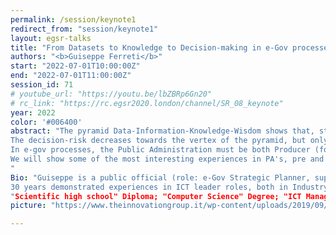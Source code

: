 ```yaml
---
permalink: /session/keynote1
redirect_from: "session/keynote1"
layout: egsr-talks
title: "From Datasets to Knowledge to Decision-making in e-Gov processes: best practices in Public Administrations."
authors: "<b>Guiseppe Ferreti</b>"
start: "2022-07-01T10:00:00Z"
end: "2022-07-01T11:00:00Z"
session_id: 71
# youtube_url: "https://youtu.be/lbZBRp6Gn20"
# rc_link: "https://rc.egsr2020.london/channel/SR_08_keynote"
year: 2022
color: '#006400'
abstract: "The pyramid Data-Information-Knowledge-Wisdom shows that, starting from the base, the incremental elaboration at each level is useful to accumulate the experience that allows decision-making processes in every organization, public or private. 
The decision-risk decreases towards the vertex of the pyramid, but only if the value and the quality of the base (data) is high and if the security is granted: there is a need for a continuous attention to standardization and regulation about this, expecially in Health, Social and Environment sectors. 
In e-gov processes, the Public Administration must be both Producer (for citizens, enterprises, professionals and other PA's) and Consumer (e.g. by interoperability with other PA's or by using Research tools and prototypes) of high quality open data, compliant with privacy and transparency. 
We will show some of the most interesting experiences in PA's, pre and post pandemic, at european, national and regional level, originated by citizen's contests or by decision-maker actions. 
"
Bio: "Guiseppe is a public official (role: e-Gov Strategic Planner, supporting the coordination and promotion of e-government policies and smart communities) for Digital Transition Special Office at Campania Regional Government (Napoli, Italy), dealing with the state-of-the art Digital Services and best practices for a region of 6.000.000 resident people, more populated than many UE nations.  
30 years demonstrated experiences in ICT leader roles, both in Industry and Public Administration, my physical brain was made in Italy (Napoli) and runs unstopped since 0,5+ centuries ago. 
"Scientific high school" Diploma; "Computer Science" Degree; "ICT Management" Master, and always involved in lifelong learning. "
picture: "https://www.theinnovationgroup.it/wp-content/uploads/2019/09/Ferretti.jpg"

---
```

